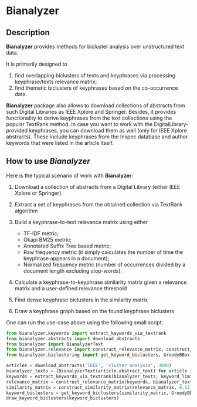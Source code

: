 # Bianalyzer

## Description

**Bianalyzer** provides methods for bicluster analysis over unstructured text data.

It is primarily designed to
1. find overlapping biclusters of texts and keyphrases via processing keyphrase/texts relevance matrix;
2. find thematic biclusters of keyphrases based on the co-occurrence data.

**Bianalyzer** package also allows to download collections of abstracts from such Digital Libraries as IEEE Xplore and Springer.
Besides, it provides functionality to derive keyphrases from the text collections using the popular TextRank method.
In case you want to work with the DigitalLibrary-provided keyphrases, you can download them as well (only for IEEE Xplore abstracts).
These include keyphrases from the Inspec database and author keywords that were listed in the article itself.


## How to use *Bianalyzer*

Here is the typical scenario of work with **Bianalyzer**:

1. Download a collection of abstracts from a Digital Library (either IEEE Xplore or Springer)
2. Extract a set of keyphrases from the obtained collection via TextRank algorithm
3. Build a keyphrase-to-text relevance matrix using either

    * TF-IDF metric;
    * Okapi BM25 metric;
    * Annotated Suffix Tree based metric;
    * Raw frequency metric (it simply calculates the number of time the keyphrase appears in a document);
    * Normalized frequency metric (number of occurrences divided by a document length excluding stop-words).

4. Calculate a keyphrase-to-keyphrase similarity matrix given a relevance matrix and a user-defined relevance threshold
5. Find dense keyphrase biclusters in the similarity matrix
6. Draw a keyphrase graph based on the found keyphrase biclusters

One can run the use-case above using the following small script:

```python
from bianalyzer.keywords import extract_keywords_via_textrank
from bianalyzer.abstracts import download_abstracts
from bianalyzer import BianalyzerText
from bianalyzer.relevance import construct_relevance_matrix, construct_similarity_matrix, RelevanceMetric
from bianalyzer.biclustering import get_keyword_biclusters, GreedyBBox

articles = download_abstracts('IEEE', 'cluster analysis', 3000)
bianalyzer_texts = [BianalyzerText(article.abstract_text) for article in articles]
keywords = extract_keywords_via_textrank(bianalyzer_texts, keyword_limit=300, concatenation_occurrences=3)
relevance_matrix = construct_relevance_matrix(keywords, bianalyzer_texts, RelevanceMetric.bm25)
similarity_matrix = construct_similarity_matrix(relevance_matrix, 0.15)
keyword_biclusters = get_keyword_biclusters(similarity_matrix, GreedyBBox)
draw_keyword_biclusters(keyword_biclusters)
```
